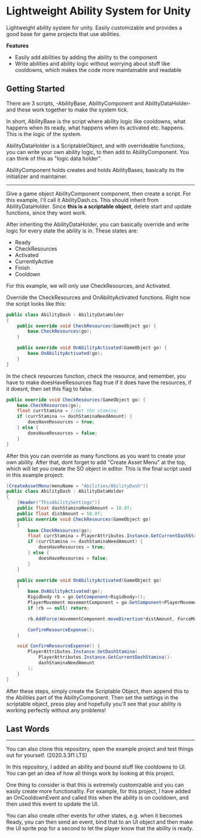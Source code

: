 # Lightweight Ability System for Unity

Lightweight ability system for unity. Easily customizable and provides a good base for game projects that use abilities.

**Features**
 
 - Easily add abilities by adding the ability to the component
 - Write abilities and ability logic without worrying about stuff like cooldowns, which makes the code more maintainable and readable
  
## Getting Started

There are 3 scripts, -AbilityBase, AbilityComponent and  AbilityDataHolder- and these work together to make the system tick.

In short, AbilityBase is the script where ability logic like cooldowns, what happens when its ready, what happens when its activated etc. happens. This is the logic of the system.

AbilityDataHolder is a ScriptableObject, and with overrideable functions, you can write your own ability logic, to then add to AbilityComponent. You can think of this as "logic data holder".

AbilityComponent holds creates and holds AbilityBases, basically its the initializer and maintainer.

-----
Give a game object AbilityComponent component, then create a script. For this example, I'll call it AbilityDash.cs. This should inherit from AbilityDataHolder. Since **this is a scriptable object**, delete start and update functions, since they wont work.

After inheriting the AbilityDataHolder, you can basically override and write logic for every state the ability is in. These states are: 

 - Ready
 - CheckResources
 - Activated
 - CurrentlyActive
 - Finish
 - Cooldown

For this example, we will only use CheckResources, and Activated.

Override the CheckResources and OnAbilityActivated functions. Right now the script looks like this:


```c#
public class AbilityDash : AbilityDataHolder
{
    public override void CheckResources(GameObject go) {
        base.CheckResources(go);
    }

    public override void OnAbilityActivated(GameObject go) {
        base.OnAbilityActivated(go);
    }
}
```

In the check resources function, check the resource, and remember, you have to make doesHaveResources flag true if it does have the resources, if it doesnt, then set this flag to false.

```c#
public override void CheckResources(GameObject go) {
    base.CheckResources(go);
    float currStamina = //Get the stamina;
    if (currStamina >= dashStaminaNeedAmount) {
        doesHaveResources = true;
    } else {
        doesHaveResources = false;
    }
}
```

After this you can override as many functions as you want to create your own ability. After that, dont forget to add "Create Asset Menu" at the top, which will let you create the SO object in editor. This is the final script used in this example project:


```c#
[CreateAssetMenu(menuName = "Abilities/AbilityDash")]
public class AbilityDash : AbilityDataHolder
{
    [Header("ThisAbilitySettings")]
    public float dashStaminaNeedAmount = 10.0f; 
    public float distAmount = 50.0f; 
    public override void CheckResources(GameObject go)
    {
        base.CheckResources(go);
        float currStamina = PlayerAttributes.Instance.GetCurrentDashStamina();
        if (currStamina >= dashStaminaNeedAmount) {
            doesHaveResources = true;
        } else {
            doesHaveResources = false;
        }
    }

    public override void OnAbilityActivated(GameObject go)
    {
        base.OnAbilityActivated(go);
        Rigidbody rb = go.GetComponent<Rigidbody>();
        PlayerMovement movementComponent = go.GetComponent<PlayerMovement>();
        if (rb == null) return;

        rb.AddForce(movementComponent.moveDirection*distAmount, ForceMode.Impulse);

        ConfirmResourceExpense();
    }

    void ConfirmResourceExpense() {
        PlayerAttributes.Instance.SetDashStamina(
            PlayerAttributes.Instance.GetCurrentDashStamina()-
            dashStaminaNeedAmount
        );
    }
}
```

After these steps, simply create the Scriptable Object, then append this to the Abilities part of the AbilityComponent. Then set the settings in the scriptable object, press play and hopefully you'll see that your ability is working perfectly without any problems!

## Last Words
---
You can also clone this repository, open the example project and test things out for yourself. (2020.3.3f1 LTS) 

In this repository, I added an ability and bound stuff like cooldowns to UI. You can get an idea of how all things work by looking at this project.

One thing to consider is that this is extremely customizable and you can easily create more functionality. For example, for this project, I have added an OnCooldownEvent and called this when the ability is on cooldown, and then used this event to update the UI. 

You can also create other events for other states, e.g. when it becomes Ready, you can then send an event, bind that to an UI object and then make the UI sprite pop for a second to let the player know that the ability is ready.

